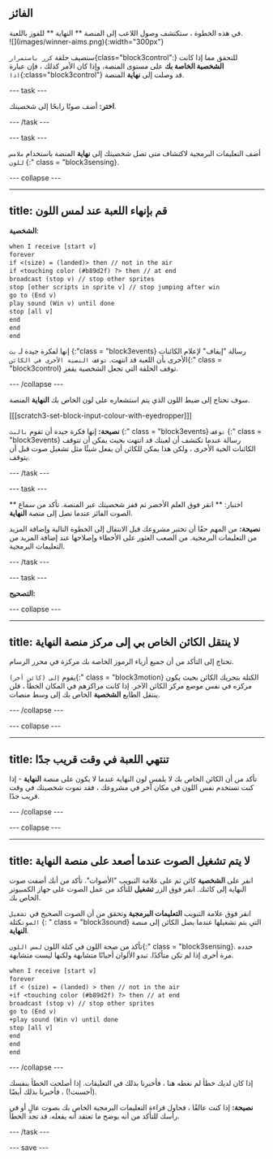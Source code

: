 ## الفائز

<div style="display: flex; flex-wrap: wrap">
<div style="flex-basis: 200px; flex-grow: 1; margin-right: 15px;">
في هذه الخطوة ، ستكتشف وصول اللاعب إلى المنصة ** النهاية ** للفوز باللعبة. 
</div>
<div>
![](images/winner-aims.png){:width="300px"}
</div>
</div>

ستضيف حلقة `كرر باستمرار`{class="block3control":} للتحقق مما إذا كانت **الشخصية الخاصة بك** على مستوى المنصة، وإذا كان الأمر كذلك ، فإن عبارة `اذا`{:class="block3control"} قد وصلت إلى **نهاية** المنصة.

--- task ---

**اختر:** أضف صوتًا رابحًا إلى شخصيتك.

--- /task ---

--- task ---

أضف التعليمات البرمجية لاكتشاف متى تصل شخصيتك إلى **نهاية** المنصة باستخدام `ملامس للون` {:" class = "block3sensing}.

--- collapse ---

---
title: قم بإنهاء اللعبة عند لمس اللون
---

**الشخصية**:

```blocks3
when I receive [start v]
forever
if <(size) = (landed)> then // not in the air
if <touching color (#b89d2f) ?> then // at end
broadcast (stop v) // stop other sprites
stop [other scripts in sprite v] // stop jumping after win
go to (End v)
play sound (Win v) until done
stop [all v]
end
end
end
```

إنها لفكرة جيدة لـ `بث` {:"class = "block3events} رسالة "إيقاف" لإعلام الكائنات الأخرى بأن اللعبة قد انتهت. `توقف النصية الأخرى في الكائن`{:" class = "block3control} توقف الحلقة التي تجعل الشخصية يقفز.

--- /collapse ---

سوف تحتاج إلى ضبط اللون الذي يتم استشعاره على لون الخاص بك **النهاية** المنصة.

[[[scratch3-set-block-input-colour-with-eyedropper]]]

**نصيحة:** إنها فكرة جيدة أن تقوم `بالبث` {:" class = "block3events} `توقف` {:" class = "block3events} رسالة عندما تكتشف أن لعبتك قد انتهت بحيث يمكن أن تتوقف الكائنات الحية الأخرى ، ولكن هذا يمكن للكائن أن يفعل شيئًا مثل تشغيل صوت قبل أن يتوقف.

--- /task ---

--- task ---

** اختبار: ** انقر فوق العلم الأخضر ثم قفز شخصيتك عبر المنصة. تأكد من سماع الصوت الفائز عندما تصل إلى منصة **النهاية**.

**نصيحة:** من المهم حقًا أن تختبر مشروعك قبل الانتقال إلى الخطوة التالية وإضافة المزيد من التعليمات البرمجية. من الصعب العثور على الأخطاء وإصلاحها عند إضافة المزيد من التعليمات البرمجية.

--- /task ---


--- task ---

**التصحيح:**

--- collapse ---

---
title: لا ينتقل الكائن الخاص بي إلى مركز منصة النهاية
---

تحتاج إلى التأكد من أن جميع أزياء الرموز الخاصة بك مركزة في محرر الرسام.

يقوم `إلى (كائن آخر)`{:" class = "block3motion} الكتلة بتحريك الكائن بحيث يكون مركزه في نفس موضع مركز الكائن الآخر. إذا كانت مراكزهم في المكان الخطأ ، فلن ينتقل الطابع **الشخصية** الخاص بك إلى وسط منصات.

--- /collapse ---

--- collapse ---

---
title: تنتهي اللعبة في وقت قريب جدًا
---

تأكد من أن الكائن الخاص بك لا يلمس لون النهاية عندما لا يكون على منصة **النهاية** - إذا كنت تستخدم نفس اللون في مكان آخر في مشروعك ، فقد تموت شخصيتك في وقت قريب جدًا.

--- /collapse ---

--- collapse ---

---
title: لا يتم تشغيل الصوت عندما أصعد على منصة النهاية
---

انقر على **الشخصية** كائن ثم على علامة التبويب "الأصوات". تأكد من أنك أضفت صوت النهاية إلى كائنك. انقر فوق الزر **تشغيل** للتأكد من عمل الصوت على جهاز الكمبيوتر الخاص بك.

انقر فوق علامة التبويب **التعليمات البرمجية** وتحقق من أن الصوت الصحيح في `تشغيل الصوت`كتلة {: " class = "block3sound} التي يتم تشغيلها عندما يصل الكائن إلى منصة **النهاية**.

تأكد من صحة اللون في كتلة اللون `لمس اللون`{:" class = "block3sensing}. حدده مرة أخرى إذا لم تكن متأكدًا. تبدو الألوان أحيانًا متشابهة ولكنها ليست متشابهة.

```blocks3
when I receive [start v]
forever
if < (size) = (landed) > then // not in the air
+if <touching color (#b89d2f) ?> then // at end
broadcast (stop v) // stop other sprites
go to (End v)
+play sound (Win v) until done
stop [all v]
end
end
end
```

--- /collapse ---

إذا كان لديك خطأ لم نغطه هنا ، فأخبرنا بذلك في التعليقات. إذا أصلحت الخطأ بنفسك (أحسنت!) ، فأخبرنا بذلك أيضًا.

**نصيحة:** إذا كنت عالقًا ، فحاول قراءة التعليمات البرمجية الخاص بك بصوت عالٍ أو في رأسك للتأكد من أنه يوضح ما تعتقد أنه يفعله. قد تجد الخطأ.

--- /task ---

--- save ---
